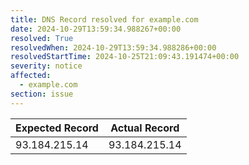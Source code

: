 ```yaml
---
title: DNS Record resolved for example.com
date: 2024-10-29T13:59:34.988267+00:00
resolved: True
resolvedWhen: 2024-10-29T13:59:34.988286+00:00
resolvedStartTime: 2024-10-25T21:09:43.191474+00:00
severity: notice
affected:
  - example.com
section: issue
---
```


| Expected Record  | Actual Record  |
|------------------|----------------|
| 93.184.215.14 | 93.184.215.14 |

